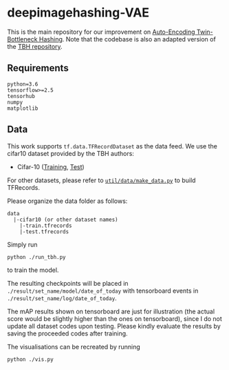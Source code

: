 # deepimagehashing-VAE

This is the main repository for our improvement on [Auto-Encoding Twin-Bottleneck Hashing](https://arxiv.org/abs/2002.11930). 
Note that the codebase is also an adapted version of the [TBH repository](https://github.com/ymcidence/TBH).

## Requirements
```angular2
python=3.6
tensorflow>=2.5
tensorhub
numpy
matplotlib
```

## Data
This work supports `tf.data.TFRecordDataset` as the data feed. 
We use the cifar10 dataset provided by the TBH authors:
* Cifar-10 ([Training](https://drive.google.com/open?id=1Ie0ucwA1r5tG9pETWbYaR50Y2Mz76h0A), [Test](https://drive.google.com/open?id=1GdHaetvz6cwo2UE7_epMFci62ViNiDjB))

For other datasets, please refer to [`util/data/make_data.py`](./util/data/make_data.py) to build TFRecords.

Please organize the data folder as follows:
```angular2
data
  |-cifar10 (or other dataset names)
    |-train.tfrecords
    |-test.tfrecords
```

Simply run
```angular2
python ./run_tbh.py
```
to train the model.

The resulting checkpoints will be placed in `./result/set_name/model/date_of_today` with tensorboard events in `./result/set_name/log/date_of_today`.

The mAP results shown on tensorboard are just for illustration (the actual score would be slightly higher than the ones on tensorboard), 
since I do not update all dataset codes upon testing. Please kindly evaluate the results by saving the proceeded codes after training.


The visualisations can be recreated by running
```angular2
python ./vis.py
```
